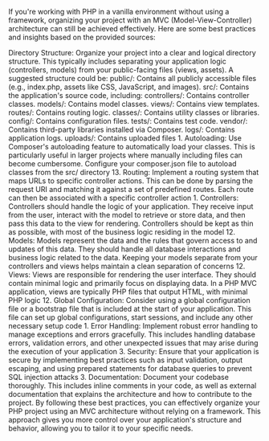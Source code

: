 If you're working with PHP in a vanilla environment without using a framework, organizing your project with an MVC (Model-View-Controller) architecture can still be achieved effectively. Here are some best practices and insights based on the provided sources:

Directory Structure: Organize your project into a clear and logical directory structure. This typically includes separating your application logic (controllers, models) from your public-facing files (views, assets). A suggested structure could be:
public/: Contains all publicly accessible files (e.g., index.php, assets like CSS, JavaScript, and images).
src/: Contains the application's source code, including:
controllers/: Contains controller classes.
models/: Contains model classes.
views/: Contains view templates.
routes/: Contains routing logic.
classes/: Contains utility classes or libraries.
config/: Contains configuration files.
tests/: Contains test code.
vendor/: Contains third-party libraries installed via Composer.
logs/: Contains application logs.
uploads/: Contains uploaded files 1.
Autoloading: Use Composer's autoloading feature to automatically load your classes. This is particularly useful in larger projects where manually including files can become cumbersome. Configure your composer.json file to autoload classes from the src/ directory 13.
Routing: Implement a routing system that maps URLs to specific controller actions. This can be done by parsing the request URI and matching it against a set of predefined routes. Each route can then be associated with a specific controller action 1.
Controllers: Controllers should handle the logic of your application. They receive input from the user, interact with the model to retrieve or store data, and then pass this data to the view for rendering. Controllers should be kept as thin as possible, with most of the business logic residing in the model 12.
Models: Models represent the data and the rules that govern access to and updates of this data. They should handle all database interactions and business logic related to the data. Keeping your models separate from your controllers and views helps maintain a clean separation of concerns 12.
Views: Views are responsible for rendering the user interface. They should contain minimal logic and primarily focus on displaying data. In a PHP MVC application, views are typically PHP files that output HTML, with minimal PHP logic 12.
Global Configuration: Consider using a global configuration file or a bootstrap file that is included at the start of your application. This file can set up global configurations, start sessions, and include any other necessary setup code 1.
Error Handling: Implement robust error handling to manage exceptions and errors gracefully. This includes handling database errors, validation errors, and other unexpected issues that may arise during the execution of your application 3.
Security: Ensure that your application is secure by implementing best practices such as input validation, output escaping, and using prepared statements for database queries to prevent SQL injection attacks 3.
Documentation: Document your codebase thoroughly. This includes inline comments in your code, as well as external documentation that explains the architecture and how to contribute to the project.
By following these best practices, you can effectively organize your PHP project using an MVC architecture without relying on a framework. This approach gives you more control over your application's structure and behavior, allowing you to tailor it to your specific needs.